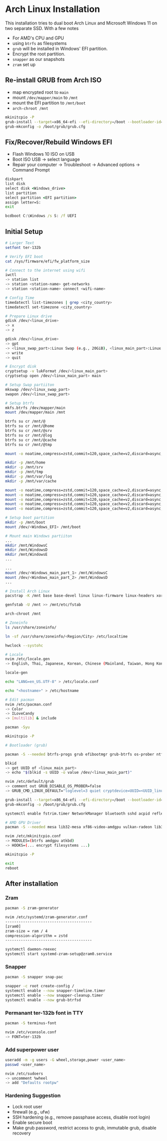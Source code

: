 # Arch Linux Installation

This installation tries to dual boot Arch Linux and Microsoft Windows 11 on two separate SSD. With a few notes

- For AMD's CPU and GPU
- using `btrfs` as filesystems
- `grub` will be installed in Windows' EFI partition.
- Encrypt the root partition.
- `snapper` as our snapshots
- `zram` set up

## Re-install GRUB from Arch ISO
- map encrypted root to `main`
- mount `/dev/mapper/main` to `/mnt`
- mount the EFI partition to `/mnt/boot`
- `arch-chroot /mnt`

```bash
mkinitcpio -P
grub-install --target=x86_64-efi --efi-directory=/boot --bootloader-id=GRUB
grub-mkconfig -o /boot/grub/grub.cfg
```

## Fix/Recover/Rebuild Windows EFI
- Flash Windows 10 ISO on USB
- Boot ISO USB -> select language
- Repair your computer -> Troubleshoot -> Advanced options -> Command Prompt

```cmd
diskpart
list disk
select disk <Windows_drive>
list partition
select partition <EFI partition>
assign letter=S:
exit

bcdboot C:\Windows /s S: /f UEFI
```

## Initial Setup

```bash
# Larger Text
setfont ter-132b

# Verify EFI boot
cat /sys/firmware/efi/fw_platform_size

# Connect to the internet using wifi
iwctl
-> station list
-> station <station-name> get-networks
-> station <station-name> connect <wifi-name>

# Config Time
timedatectl list-timezones | grep <city_country>
timedatectl set-timezone <city_country>

# Prepare Linux drive
gdisk /dev/<linux_drive>
-> x
-> z

gdisk /dev/<linux_drive>
-> gpt
-> <linux_swap_part>:Linux Swap (e.g., 20GiB), <linux_main_part>:Linux Filesystems (e.g., The rest)
-> write
-> quit

# Encrypt disk
cryptsetup -v lukFormat /dev/<linux_main_part>
cryptsetup open /dev/<linux_main_part> main

# Setup Swap partiiton
mkswap /dev/<linux_swap_part>
swapon /dev/<linux_swap_part>

# Setup btrfs
mkfs.btrfs /dev/mapper/main
mount /dev/mapper/main /mnt

btrfs su cr /mnt/@
btrfs su cr /mnt/@home
btrfs su cr /mnt/@srv
btrfs su cr /mnt/@log
btrfs su cr /mnt/@cache
btrfs su cr /mnt/@tmp

mount -o noatime,compress=zstd,commit=120,space_cache=v2,discard=async,subvol=@ /dev/mapper/main /mnt

mkdir -p /mnt/home
mkdir -p /mnt/srv
mkdir -p /mnt/tmp
mkdir -p /mnt/var/log
mkdir -p /mnt/var/cache

mount -o noatime,compress=zstd,commit=120,space_cache=v2,discard=async,subvol=@home /dev/mapper/main /mnt/home
mount -o noatime,compress=zstd,commit=120,space_cache=v2,discard=async,subvol=@srv /dev/mapper/main /mnt/srv
mount -o noatime,compress=zstd,commit=120,space_cache=v2,discard=async,subvol=@tmp /dev/mapper/main /mnt/tmp
mount -o noatime,compress=zstd,commit=120,space_cache=v2,discard=async,subvol=@log /dev/mapper/main /mnt/var/log
mount -o noatime,compress=zstd,commit=120,space_cache=v2,discard=async,subvol=@cache /dev/mapper/main /mnt/var/cache

# Setup boot partition
mkdir -p /mnt/boot
mount /dev/<Windows_EFI> /mnt/boot

# Mount main Windows partiiton
...
mkdir /mnt/WindowsC
mkdir /mnt/WindowsD
mkdir /mnt/WindowsE
...

...
mount /dev/<Windows_main_part_1> /mnt/WindowsC
mount /dev/<Windows_main_part_2> /mnt/WindowsD
...

# Install Arch Linux
pacstrap -K /mnt base base-devel linux linux-firmware linux-headers xorg git wget networkmanager neovim bash-completion

genfstab -U /mnt >> /mnt/etc/fstab

arch-chroot /mnt

# Zoneinfo
ls /usr/share/zoneinfo/

ln -sf /usr/share/zoneinfo/<Region/City> /etc/localtime

hwclock --systohc

# Locale
nvim /etc/locale.gen
-> English, Thai, Japanese, Korean, Chinese (Mainland, Taiwan, Hong Kong, Singapore)

locale-gen

echo "LANG=en_US.UTF-8" > /etc/locale.conf

echo "<hostname>" > /etc/hostname

# Edit pacman
nvim /etc/pacman.conf
-> Color
-> ILoveCandy
-> [multilib] & include

pacman -Syu

mkinitcpio -P

# Bootloader (grub)

pacman -S --needed btrfs-progs grub efibootmgr grub-btrfs os-prober ntfs-3g amd-ucode mtools dosfstools rsync network-manager-applet git iptables ipset man-db man-pages texinfo bluez bluez-utils pipewire alsa-utils pipewire-pulse pipewire-jack sof-firmware ttf-firacode-nerd firefox alacritty acpid reflector inotify-tools

blkid 
-> get UUID of <linux_main_part> 
-> echo "$(blkid -s UUID -o value /dev/<linux_main_part)"

nvim /etc/default/grub
-> comment out GRUB_DISABLE_OS_PROBER=false
-> GRUB_CMD_LINUX_DEFAULT="loglevel=3 quiet cryptdevice=UUID=<UUID_linux_main_part>:main root=/dev/mapper/main"

grub-install --target=x86_64-efi --efi-directory=/boot --bootloader-id=GRUB
grub-mkconfig -o /boot/grub/grub.cfg

systemctl enable fstrim.timer NetworkManager bluetooth sshd acpid reflector.timer

# AMD GPU Driver
pacman -S --needed mesa lib32-mesa xf86-video-amdgpu vulkan-radeon lib32-vulkan-radeon vulkan-icd-loader lib32-vulkan-icd-loader

nvim /etc/mkinitcpio.conf
-> MODULES=(btrfs amdgpu atkbd)
-> HOOKS=(... encrypt filesystems ...)

mkinitcpio -P

exit
reboot
```

## After installation

### Zram

```bash
pacman -S zram-generator

nvim /etc/systemd/zram-generator.conf
---------------------------------------
[zram0]
zram-size = ram / 4
compression-algorithm = zstd
---------------------------------------

systemctl daemon-reexec
systemctl start systemd-zram-setup@zram0.service
```

### Snapper

```bash
pacman -S snapper snap-pac

snapper -c root create-config /
systemctl enable --now snapper-timeline.timer
systemctl enable --now snapper-cleanup.timer
systemctl enable --now grub-btrfsd
```

### Permanant ter-132b font in TTY

```bash
pacman -S terminus-font

nvim /etc/vconsole.conf
-> FONT=ter-132b
```

### Add superpower user

```bash
useradd -m -g users -G wheel,storage,power <user_name>
passwd <user_name>

nvim /etc/sudoers
-> uncomment %wheel
-> add "Defaults rootpw"
```

### Hardening Suggestion
- Lock root user
- firewall (e.g., ufw)
- SSH hardening (e.g., remove passphase access, disable root login)
- Enable secure boot
- Make grub password, restrict access to grub, immutable grub, disable recovery
